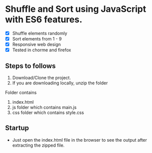 # Shuffle and Sort using JavaScript with ES6 features.


- [x] Shuffle elements randomly
- [x] Sort elements from 1 - 9
- [x] Responsive web design
- [x] Tested in chorme and firefox

## Steps to follows

1. Download/Clone the project.
2. If you are downloading locally, unzip the folder

Folder contains
1. index.html
2. js folder which contains main.js
3. css folder which contains style.css

## Startup

* Just open the index.html file in the browser to see the output after extracting the zipped file.

